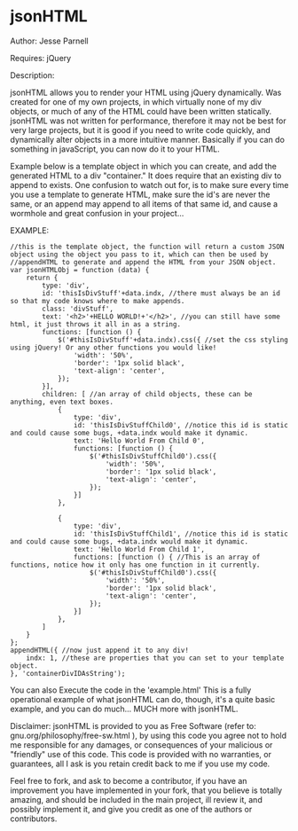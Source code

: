 jsonHTML
========

Author: Jesse Parnell

Requires: jQuery

Description:

jsonHTML allows you to render your HTML using jQuery dynamically. Was created for one of my own projects,
in which virtually none of my div objects, or much of any of the HTML could have been written
statically. jsonHTML was not written for performance, therefore it may not be best for very
large projects, but it is good if you need to write code quickly, and dynamically alter objects in a more intuitive manner. 
Basically if you can do something in javaScript, you can now do it to your HTML.

Example below is a template object in which you can create, and add the generated HTML to a div "container." It does require
that an existing div to append to exists. One confusion to watch out for, is to make sure every time you use a template to 
generate HTML, make sure the id's are never the same, or an append may append to all items of that same id, and cause a wormhole
and great confusion in your project...
    
EXAMPLE:
    
    //this is the template object, the function will return a custom JSON object using the object you pass to it, which can then be used by
    //appendHTML to generate and append the HTML from your JSON object.
    var jsonHTMLObj = function (data) {
        return {
            type: 'div',
            id: 'thisIsDivStuff'+data.indx, //there must always be an id so that my code knows where to make appends.
            class: 'divStuff',
            text: '<h2>'+HELLO WORLD!+'</h2>', //you can still have some html, it just throws it all in as a string.
            functions: [function () {
                $('#thisIsDivStuff'+data.indx).css({ //set the css styling using jQuery! Or any other functions you would like!
                    'width': '50%',
                    'border': '1px solid black',
                    'text-align': 'center',
                });
            }],
            children: [ //an array of child objects, these can be anything, even text boxes.
                {
                    type: 'div',
                    id: 'thisIsDivStuffChild0', //notice this id is static and could cause some bugs, +data.indx would make it dynamic.
                    text: 'Hello World From Child 0',
                    functions: [function () {
                        $('#thisIsDivStuffChild0').css({
                            'width': '50%',
                            'border': '1px solid black',
                            'text-align': 'center',
                        });
                    }]
                },
                
                {
                    type: 'div',
                    id: 'thisIsDivStuffChild1', //notice this id is static and could cause some bugs, +data.indx would make it dynamic.
                    text: 'Hello World From Child 1',
                    functions: [function () { //This is an array of functions, notice how it only has one function in it currently.
                        $('#thisIsDivStuffChild0').css({
                            'width': '50%',
                            'border': '1px solid black',
                            'text-align': 'center',
                        });
                    }]
                },
            ]
        }
    };
    appendHTML({ //now just append it to any div!
        indx: 1, //these are properties that you can set to your template object.
    }, 'containerDivIDAsString');
    
You can also Execute the code in the 'example.html' This is a fully operational example of what jsonHTML can do, though,
it's a quite basic example, and you can do much... MUCH more with jsonHTML.
    
Disclaimer: jsonHTML is provided to you as Free Software (refer to: gnu.org/philosophy/free-sw.html ), by using this code
you agree not to hold me responsible for any damages, or consequences of your malicious or "friendly" use of this code.
This code is provided with no warranties, or guarantees, all I ask is you retain credit back to me if you use my code.

Feel free to fork, and ask to become a contributor, if you have an improvement you have implemented in your fork, that 
you believe is totally amazing, and should be included in the main project, ill review it, and possibly implement it, and
give you credit as one of the authors or contributors.